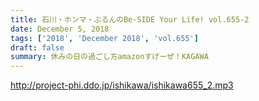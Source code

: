 ```yaml
---
title: 石川・ホンマ・ぶるんのBe-SIDE Your Life! vol.655-2
date: December 5, 2018
tags: ['2018', 'December 2018', 'vol.655']
draft: false
summary: 休みの日の過ごし方amazonすげーぜ！KAGAWA
---
```


http://project-phi.ddo.jp/ishikawa/ishikawa655_2.mp3